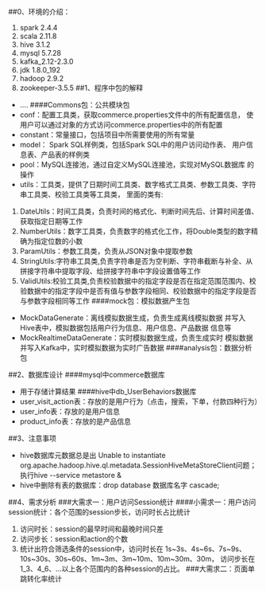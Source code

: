 ##0、环境的介绍：
1. spark 2.4.4
2. scala 2.11.8
3. hive 3.1.2
4. mysql 5.7.28
5. kafka_2.12-2.3.0
6. jdk 1.8.0_192
7. hadoop 2.9.2
8. zookeeper-3.5.5
##1、程序中包的解释
- ....
####Commons包：公共模块包
- conf：配置工具类，获取commerce.properties文件中的所有配置信息，
使用户可以通过对象的方式访问commerce.properties中的所有配置
- constant：常量接口，包括项目中所需要使用的所有常量
- model： Spark SQL样例类，包括Spark SQL中的用户访问动作表、
用户信息表、产品表的样例类
- pool：MySQL连接池，通过自定义MySQL连接池，实现对MySQL数据库
的操作
- utils：工具类，提供了日期时间工具类、数字格式工具类、参数工具类、字符串工具类、校验工具类等工具类，
里面的类有:
1. DateUtils：时间工具类，负责时间的格式化、判断时间先后、计算时间差值、获取指定日期等工作
2. NumberUtils：数字工具类，负责数字的格式化工作，将Double类型的数字精确为指定位数的小数
3. ParamUtils：参数工具类，负责从JSON对象中提取参数
4. StringUtils:字符串工具类,负责字符串是否为空判断、字符串截断与补全、从拼接字符串中提取字段、给拼接字符串中字段设置值等工作
5. ValidUtils:校验工具类,负责校验数据中的指定字段是否在指定范围范围内、校验数据中的指定字段中是否有值与参数字段相同、校验数据中的指定字段是否与参数字段相同等工作
####mock包：模拟数据产生包
- MockDataGenerate：离线模拟数据生成，负责生成离线模拟数据
并写入Hive表中，模拟数据包括用户行为信息、用户信息、产品数据
信息等
- MockRealtimeDataGenerate：实时模拟数据生成，负责生成实时
模拟数据并写入Kafka中，实时模拟数据为实时广告数据
####analysis包：数据分析包

##2、数据库设计
####mysql中commerce数据库
- 用于存储计算结果
####hive中db_UserBehaviors数据库
- user_visit_action表：存放的是用户行为（点击，搜索，下单，付款四种行为）
- user_info表：存放的是用户信息
- product_info表：存放的是产品信息

##3、注意事项
- hive数据库元数据总是出
Unable to instantiate org.apache.hadoop.hive.ql.metadata.SessionHiveMetaStoreClient问题；
执行hive --service metastore &
- hive中删除有表的数据库：drop database 数据库名字 cascade;

##4、需求分析
###大需求一：用户访问Session统计
####小需求一：用户访问session统计：各个范围的session步长，访问时长占比统计
1. 访问时长：session的最早时间和最晚时间只差
2. 访问步长：session和action的个数
3. 统计出符合筛选条件的session中，访问时长在
1s~3s、4s~6s、7s~9s、10s~30s、30s~60s、1m~3m、3m~10m、10m~30m、30m，
访问步长在1_3、4_6、…以上各个范围内的各种session的占比。
###大需求二：页面单跳转化率统计
###
